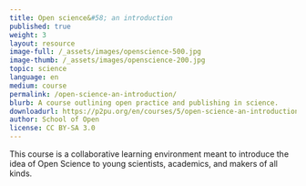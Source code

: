 ```yaml
---
title: Open science&#58; an introduction
published: true
weight: 3
layout: resource
image-full: /_assets/images/openscience-500.jpg
image-thumb: /_assets/images/openscience-200.jpg
topic: science
language: en
medium: course
permalink: /open-science-an-introduction/
blurb: A course outlining open practice and publishing in science.
downloadurl: https://p2pu.org/en/courses/5/open-science-an-introduction/
author: School of Open
license: CC BY-SA 3.0
---
```


This course is a collaborative learning environment meant to introduce the idea of Open Science to young scientists, academics, and makers of all kinds.

